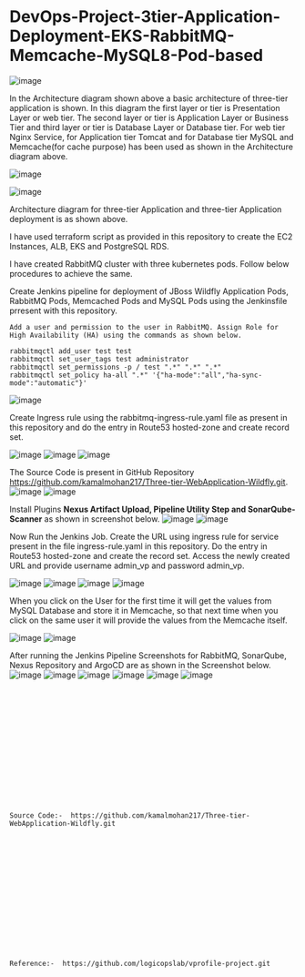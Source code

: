 # DevOps-Project-3tier-Application-Deployment-EKS-RabbitMQ-Memcache-MySQL8-Pod-based
![image](https://github.com/user-attachments/assets/09899047-af52-422c-984c-02515f9d41ad)

In the Architecture diagram shown above a basic architecture of three-tier application is shown. In this diagram the first layer or tier is Presentation Layer or web tier. The second layer or tier is Application Layer or Business Tier and third layer or tier is Database Layer or Database tier. For web tier Nginx Service, for Application tier Tomcat and for Database tier MySQL and Memcache(for cache purpose) has been used as shown in the Architecture diagram above.

![image](https://github.com/user-attachments/assets/e3f97f5d-d298-4c65-a265-1f8347bf75c8)

![image](https://github.com/user-attachments/assets/a4255a52-21b5-4fe7-b855-cb788dd90b69)

Architecture diagram for three-tier Application and three-tier Application deployment is as shown above.

I have used terraform script as provided in this repository to create the EC2 Instances, ALB, EKS and PostgreSQL RDS.

I have created RabbitMQ cluster with three kubernetes pods. Follow below procedures to achieve the same.

Create Jenkins pipeline for deployment of JBoss Wildfly Application Pods, RabbitMQ Pods, Memcached Pods and MySQL Pods using the Jenkinsfile prresent with this repository.

```
Add a user and permission to the user in RabbitMQ. Assign Role for High Availability (HA) using the commands as shown below.

rabbitmqctl add_user test test
rabbitmqctl set_user_tags test administrator
rabbitmqctl set_permissions -p / test ".*" ".*" ".*"
rabbitmqctl set_policy ha-all ".*" '{"ha-mode":"all","ha-sync-mode":"automatic"}' 
```
![image](https://github.com/user-attachments/assets/ff8973de-ab40-498e-8f85-869b618e9679)

Create Ingress rule using the rabbitmq-ingress-rule.yaml file as present in this repository and do the entry in Route53 hosted-zone and create record set.

![image](https://github.com/user-attachments/assets/54efb7ac-f9f6-4cd6-8b78-a2e611dfa8a3)
![image](https://github.com/user-attachments/assets/6f6a1bd8-d11f-48a6-8793-fe369c945f1e)
![image](https://github.com/user-attachments/assets/cc2ce1e6-6e61-45dd-8586-f361be8527a9)

The Source Code is present in GitHub Repository https://github.com/kamalmohan217/Three-tier-WebApplication-Wildfly.git.
![image](https://github.com/user-attachments/assets/0b8c58d3-ddf5-47b9-a914-8cdc2a58558b)
![image](https://github.com/user-attachments/assets/e63f932f-314d-41f5-8c73-a6dc01cd24d2)

Install Plugins **Nexus Artifact Upload, Pipeline Utility Step and SonarQube-Scanner** as shown in screenshot below.
![image](https://github.com/user-attachments/assets/fe3cbeb6-bd01-483d-8807-9c07d466d64e)
![image](https://github.com/user-attachments/assets/0b24207d-ad1b-49b9-9aad-f4344986efa1)

Now Run the Jenkins Job. Create the URL using ingress rule for service present in the file ingress-rule.yaml in this repository. Do the entry in Route53 hosted-zone and create the record set. Access the newly created URL and provide username admin_vp and password admin_vp.

![image](https://github.com/user-attachments/assets/b36ce511-201e-4a43-9a75-794ba3736755)
![image](https://github.com/user-attachments/assets/ccb6422b-f89c-4c84-8f90-5c856ad502f4)
![image](https://github.com/user-attachments/assets/c129f251-f09b-4eaa-9d33-136553c4cdc7)
![image](https://github.com/user-attachments/assets/bc595ebc-6816-472f-afc4-17ddecece21e)

When you click on the User for the first time it will get the values from MySQL Database and store it in Memcache, so that next time when you click on the same user it will provide the values from the Memcache itself.

![image](https://github.com/user-attachments/assets/bb65bba0-4bb9-45ad-b1dc-931d683ad97c)
![image](https://github.com/user-attachments/assets/a57fc4aa-bb3b-4599-a53c-cb53a12f5a10)

After running the Jenkins Pipeline Screenshots for RabbitMQ, SonarQube, Nexus Repository and ArgoCD are as shown in the Screenshot below.
![image](https://github.com/user-attachments/assets/a3d598cd-2527-4010-97cb-bca18c1e05f5)
![image](https://github.com/user-attachments/assets/134a3844-8df3-4c5f-ad06-157b3e5106f0)
![image](https://github.com/user-attachments/assets/d31c154a-2285-48bf-b0cb-8ea7027ea2c8)
![image](https://github.com/user-attachments/assets/8f55a3d5-7b42-4fa8-acf0-4babb6abef58)
![image](https://github.com/user-attachments/assets/7ba7649d-ca41-4cd1-b875-8c89961868bd)
![image](https://github.com/user-attachments/assets/0406b31a-47f7-4b04-8e28-929f3f108f43)


<br><br/>
<br><br/>
<br><br/>
<br><br/>
<br><br/>
<br><br/>
```
Source Code:-  https://github.com/kamalmohan217/Three-tier-WebApplication-Wildfly.git
```
<br><br/>
<br><br/>
<br><br/>
<br><br/>
<br><br/>
<br><br/>
```
Reference:-  https://github.com/logicopslab/vprofile-project.git
```
